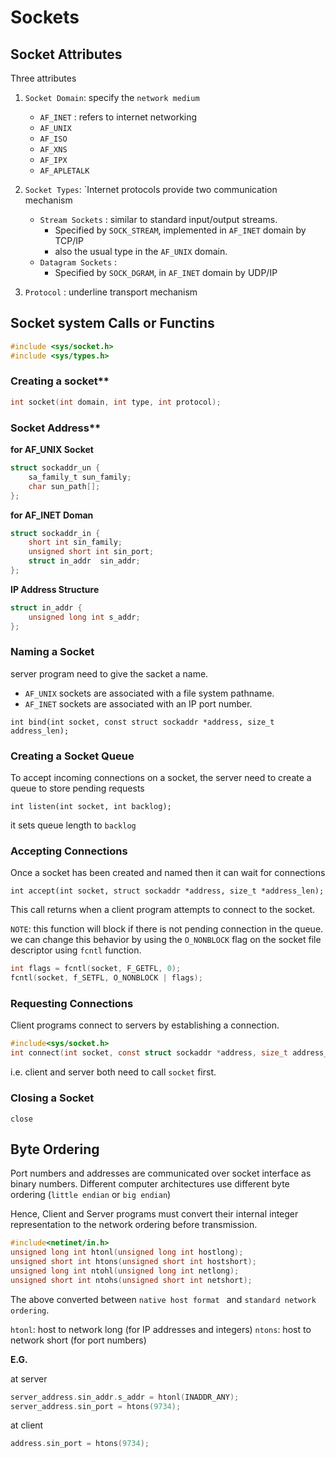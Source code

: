 # Sockets

## Socket Attributes

Three attributes

1. `Socket Domain`: specify the `network medium`
    * `AF_INET` : refers to internet networking
    * `AF_UNIX`
    * `AF_ISO`
    * `AF_XNS`
    * `AF_IPX`
    * `AF_APLETALK`

2. `Socket Types`: `Internet protocols provide two communication mechanism
    * `Stream Sockets` : similar to standard input/output streams. 
        * Specified by `SOCK_STREAM`, implemented in `AF_INET` domain by TCP/IP
        * also the usual type in the `AF_UNIX` domain.
    * `Datagram Sockets` : 
        * Specified by `SOCK_DGRAM`, in `AF_INET` domain by UDP/IP

3. `Protocol` : underline transport mechanism

## Socket system Calls or Functins

```c
#include <sys/socket.h>
#include <sys/types.h>
```

### Creating a socket**

```c
int socket(int domain, int type, int protocol);
```

### Socket Address**

**for AF_UNIX Socket**

```c
struct sockaddr_un {
    sa_family_t sun_family;
    char sun_path[];
};
```

**for AF_INET Doman**

```c
struct sockaddr_in {
    short int sin_family; 
    unsigned short int sin_port;
    struct in_addr  sin_addr;
};
```

**IP Address Structure**

```c
struct in_addr {
    unsigned long int s_addr;
};
```

### Naming a Socket

server program need to give the sacket a name.
* `AF_UNIX` sockets are associated with a file system pathname.
* `AF_INET` sockets are associated with an IP port number.

`int bind(int socket, const struct sockaddr *address, size_t address_len);`


### Creating a Socket Queue

To accept incoming connections on a socket, the server need to create a queue to store pending requests

`int listen(int socket, int backlog);`

it sets queue length to `backlog`

### Accepting Connections
Once a socket has been created and named then it can wait for connections

`int accept(int socket, struct sockaddr *address, size_t *address_len);`

This call returns when a client program attempts to connect to the socket.

`NOTE`: this function will block if there is not pending connection in the queue. we can change this behavior by using the `O_NONBLOCK` flag on the socket file descriptor using `fcntl` function.

```c
int flags = fcntl(socket, F_GETFL, 0);
fcntl(socket, f_SETFL, O_NONBLOCK | flags);
```

### Requesting Connections
Client programs connect to servers by establishing a connection.

```c
#include<sys/socket.h>
int connect(int socket, const struct sockaddr *address, size_t address_len);
```

i.e. client and server both need to call `socket` first.

### Closing a Socket

`close`

## Byte Ordering
Port numbers and addresses are communicated over socket interface as binary numbers. Different computer architectures use different byte ordering (`little endian` or `big endian`)

Hence, Client and Server programs must convert their internal integer representation to the network ordering before transmission. 

```c
#include<netinet/in.h>
unsigned long int htonl(unsigned long int hostlong);
unsigned short int htons(unsigned short int hostshort);
unsigned long int ntohl(unsigned long int netlong);
unsigned short int ntohs(unsigned short int netshort);
```

The above converted between `native host format ` and `standard network ordering`. 

`htonl`: host to network long (for IP addresses and integers)
`ntons`: host to network short (for port numbers)

**E.G.**

at server
```c
server_address.sin_addr.s_addr = htonl(INADDR_ANY);
server_address.sin_port = htons(9734);
```

at client

```c
address.sin_port = htons(9734);
```


